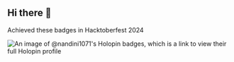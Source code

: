 ## Hi there 👋
Achieved these badges in Hacktoberfest 2024 


![An image of @nandini1071's Holopin badges, which is a link to view their full Holopin profile](https://holopin.me/nandini1071)

<!--
**Nandini1071/Nandini1071** is a ✨ _special_ ✨ repository because its `README.md` (this file) appears on your GitHub profile.

Here are some ideas to get you started:

- 🔭 I’m currently working on ...
- 🌱 I’m currently learning ...
- 👯 I’m looking to collaborate on ...
- 🤔 I’m looking for help with ...
- 💬 Ask me about ...
- 📫 How to reach me: ...
- 😄 Pronouns: ...
- ⚡ Fun fact: ...
-->
